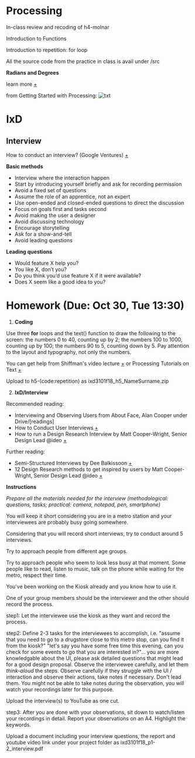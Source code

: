 # Processing
In-class review and recoding of h4-molnar

Introduction to Functions

Introduction to repetition: for loop

All the source code from the practice in class is avail under /src

**Radians and Degrees** 

learn more [+](https://www.youtube.com/watch?v=EnwWxMZVBeg)

from Getting Started with Processing:
![txt](http://www.dan.sv.it/teaching/ixd307f17/images/[RF2010]radians-and-degrees.png)

# IxD

## Interview

How to conduct an interview? (Google Ventures) [+](https://www.youtube.com/watch?v=Qq3OiHQ-HCU)

**Basic methods**
* Interview where the interaction happen
* Start by introducing yourself briefly and ask for recording permission
* Avoid a fixed set of questions
* Assume the role of an apprentice, not an expert
* Use open-ended and closed-ended questions to direct the discussion
* Focus on goals first and tasks second
* Avoid making the user a designer
* Avoid discussing technology
* Encourage storytelling
* Ask for a show-and-tell
* Avoid leading questions

**Leading questions**
* Would feature X help you?
* You like X, don’t you?
* Do you think you’d use feature X if it were available?
* Does X seem like a good idea to you?

# Homework (Due: Oct 30, Tue 13:30)
1. **Coding**

Use three **for** loops and the text() function to draw the following to the screen: the numbers 0 to 40, counting up by 2; the numbers 100 to 1000, counting up by 100; the numbers 90 to 5, counting down by 5. Pay attention to the layout and typography, not only the numbers.

You can get help from Shiffman's video lecture [+](https://www.youtube.com/watch?v=NLzne4XaR3M) or Processing Tutorials on Text [+](https://processing.org/tutorials/typography/)

Upload to h5-(code:repetition) as ixd3101f18_h5_NameSurname.zip 

2. **IxD/Interview**

Recommended reading:

* Interviewing and Observing Users from About Face, Alan Cooper under Drive/[readings]
* How to Conduct User Interviews [+](https://www.interaction-design.org/literature/article/how-to-conduct-user-interviews)
* How to run a Design Research Interview by Matt Cooper-Wright, Senior Design Lead @ideo [+](https://medium.com/design-research-methods/how-to-run-a-design-research-interview-576d14806dfd)

Further reading:

* Semi-Structured Interviews by Dee Balkissoon [+](http://designresearchtechniques.com/casestudies/semi-structured-interviews/)
* 12 Design Research methods to get inspired by users by Matt Cooper-Wright, Senior Design Lead @ideo [+](https://medium.com/design-research-methods/12-design-research-methods-to-get-inspired-by-users-cae4789a094b)


**Instructions**

*Prepare all the materials needed for the interview (methodological: questions, tasks; practical: camera, notepad, pen, smartphone)*

You will keep it short considering you are in a metro station and your interviewees are probably busy going somewhere.

Considering that you will record short interviews, try to conduct around 5 interviews.

Try to approach people from different age groups.

Try to approach people who seem to look less busy at that moment. Some people like to read, listen to music, talk on the phone while waiting for the metro, respect their time.

You've been working on the Kiosk already and you know how to use it. 

One of your group members should be the interviewer and the other should record the process. 

step1: Let the interviewee use the kiosk as they want and record the process.

step2: Define 2-3 tasks for the interviewees to accomplish, i.e. "assume that you need to go to a drugstore close to this metro stop, can you find it from the kiosk?" "let's say you have some free time this evening, can you check for some events to go that you are interested in?"... you are more knowledgable about the UI, please ask detailed questions that might lead for a good design proposal. Observe the interviewee carefully, and let them *think-aloud* the steps. Observe carefully if they struggle with the UI / interaction and observe their actions, take notes if necessary. Don't lead them. You might not be able to take notes during the observation, you will watch your recordings later for this purpose. 

Upload the interview(s) to YouTube as one cut.

step3: After you are done with your observations, sit down to watch/listen your recordings in detail. Report your observations on an A4. Highlight the keywords.

Upload a document including your interview questions, the report and youtube video link under your project folder as ixd3101f18_p1-2_interview.pdf 


